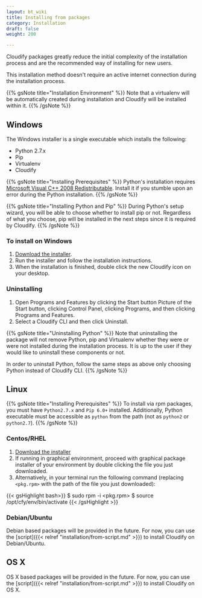 ```yaml
---
layout: bt_wiki
title: Installing from packages
category: Installation
draft: false
weight: 200

---
```


Cloudify packages greatly reduce the initial complexity of the installation process
and are the recommended way of installing for new users.

This installation method doesn't require an active internet connection during
the installation process.

{{% gsNote title="Installation Environment" %}}
Note that a virtualenv will be automatically created during installation and Cloudify will be installed within it.
{{% /gsNote %}}

## Windows

The Windows installer is a single executable which installs the following:

* Python 2.7.x
* Pip
* Virtualenv
* Cloudify

{{% gsNote title="Installing Prerequisites" %}}
Python's installation requires [Microsoft Visual C++ 2008 Redistributable](https://www.microsoft.com/en-us/download/details.aspx?id=29).
Install it if you stumble upon an error during the Python installation.
{{% /gsNote %}}

{{% gsNote title="Installing Python and Pip" %}}
During Python's setup wizard, you will be able to choose whether to install pip or not.
Regardless of what you choose, pip will be installed in the next steps since it is
required by Cloudify.
{{% /gsNote %}}

### To install on Windows

1. [Download the installer](http://getcloudify.org/downloads/get_cloudify_3x.html).
2. Run the installer and follow the installation instructions.
3. When the installation is finished, double click the new Cloudify icon on your desktop.

### Uninstalling

1. Open Programs and Features by clicking the Start button Picture of the Start button,
clicking Control Panel, clicking Programs, and then clicking Programs and Features.
2. Select a Cloudify CLI and then click Uninstall.

{{% gsNote title="Uninstalling Python" %}}
Note that uninstalling the package will not remove Python, pip and Virtualenv whether
they were or were not installed during the installation process. It is up to the user if
they would like to uninstall these components or not.

In order to uninstall Python, follow the same steps as above only choosing Python
instead of Cloudify CLI.
{{% /gsNote %}}

## Linux

{{% gsNote title="Installing Prerequisites" %}}
To install via rpm packages, you must have `Python2.7.x` and `Pip 6.0+` installed.
Additionally, Python executable must be accessible as `python` from the path
(not as `python2` or `python2.7`).
{{% /gsNote %}}

### Centos/RHEL

1. [Download the installer](http://getcloudify.org/downloads/get_cloudify_3x.html)
2. If running in graphical environment, proceed with graphical package installer
of your environment by double clicking the file you just downloaded.
3. Alternatively, in your terminal run the following command (replacing `<pkg.rpm>` with
the path of the file you just downloaded):

{{< gsHighlight bash>}}
$ sudo rpm -i <pkg.rpm>
$ source /opt/cfy/env/bin/activate
{{< /gsHighlight >}}

### Debian/Ubuntu

Debian based packages will be provided in the future. For now, you can use the [script]({{< relref "installation/from-script.md" >}}) to install Cloudify on Debian/Ubuntu.

## OS X

OS X based packages will be provided in the future. For now, you can use the [script]({{< relref "installation/from-script.md" >}}) to install Cloudify on OS X.
